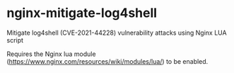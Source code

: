 # nginx-mitigate-log4shell
Mitigate log4shell (CVE-2021-44228) vulnerability attacks using Nginx LUA script

Requires the Nginx lua module (https://www.nginx.com/resources/wiki/modules/lua/) to be enabled.
